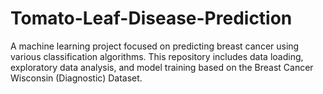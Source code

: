 # Tomato-Leaf-Disease-Prediction
A machine learning project focused on predicting breast cancer using various classification algorithms. This repository includes data loading, exploratory data analysis, and model training based on the Breast Cancer Wisconsin (Diagnostic) Dataset.
